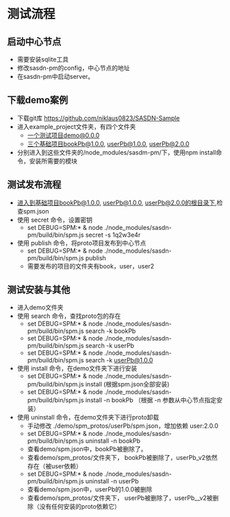 # 测试流程
## 启动中心节点
* 需要安装sqlite工具
* 修改sasdn-pm的config，中心节点的地址
* 在sasdn-pm中启动server。

## 下载demo案例
* 下载git库 https://github.com/niklaus0823/SASDN-Sample
* 进入example_project文件夹，有四个文件夹
	* 一个测试项目demo@0.0.0
	* 三个基础项目bookPb@1.0.0, userPb@1.0.0, userPb@2.0.0
* 分别进入到这些文件夹的/node_modules/sasdm-pm/下，使用npm install命令，安装所需要的模块

## 测试发布流程
* 进入到基础项目bookPb@1.0.0, userPb@1.0.0, userPb@2.0.0的根目录下,检查spm.json
* 使用 secret 命令，设置密钥
	* set DEBUG=SPM:* & node ./node_modules/sasdn-pm/build/bin/spm.js secret -s 1q2w3e4r
* 使用 publish 命令，将proto项目发布到中心节点
	* set DEBUG=SPM:* & node ./node_modules/sasdn-pm/build/bin/spm.js publish
	* 需要发布的项目的文件夹有book，user，user2

## 测试安装与其他
* 进入demo文件夹
* 使用 search 命令，查找proto包的存在
	* set DEBUG=SPM:* & node ./node_modules/sasdn-pm/build/bin/spm.js search -k bookPb
	* set DEBUG=SPM:* & node ./node_modules/sasdn-pm/build/bin/spm.js search -k userPb
	* set DEBUG=SPM:* & node ./node_modules/sasdn-pm/build/bin/spm.js search -k userPb@1.0.0
* 使用 install 命令，在demo文件夹下进行安装
	* set DEBUG=SPM:* & node ./node_modules/sasdn-pm/build/bin/spm.js install (根据spm.json全部安装)
	* set DEBUG=SPM:* & node ./node_modules/sasdn-pm/build/bin/spm.js install -n bookPb （根据 -n 参数从中心节点指定安装）
* 使用 uninstall 命令，在demo文件夹下进行proto卸载
	* 手动修改 ./demo/spm_protos/userPb/spm.json，增加依赖 user:2.0.0
	* set DEBUG=SPM:* & node ./node_modules/sasdn-pm/build/bin/spm.js uninstall -n bookPb
	* 查看demo/spm.json中，bookPb被删除了。
	* 查看demo/spm_protos/文件夹下， bookPb被删除了，userPb_v2依然存在（被user依赖）
	* set DEBUG=SPM:* & node ./node_modules/sasdn-pm/build/bin/spm.js uninstall -n userPb
	* 查看demo/spm.json中，userPb的1.0.0被删除
	* 查看demo/spm_protos/文件夹下， userPb被删除了，userPb__v2被删除（没有任何安装的proto依赖它）